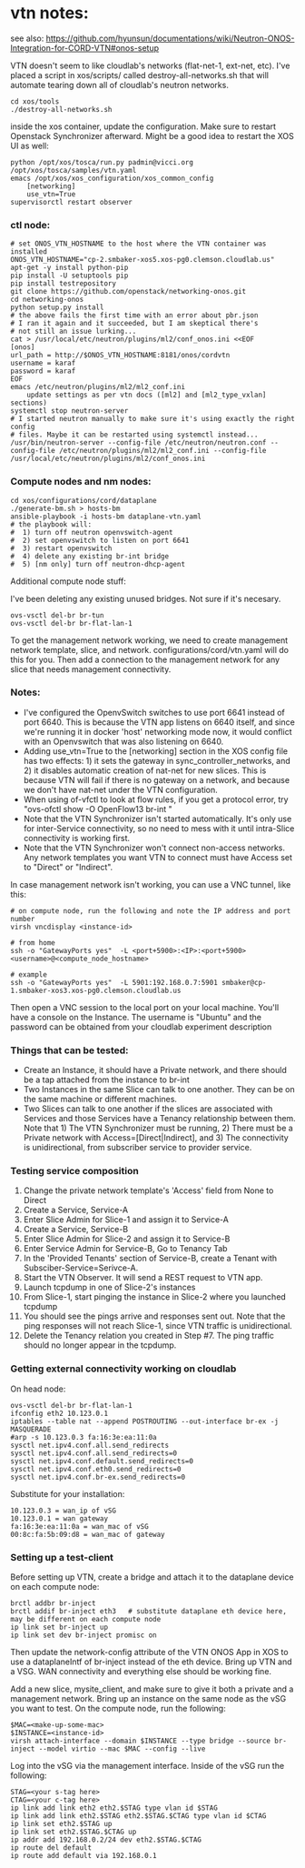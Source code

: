 # vtn notes:

see also: https://github.com/hyunsun/documentations/wiki/Neutron-ONOS-Integration-for-CORD-VTN#onos-setup

VTN doesn't seem to like cloudlab's networks (flat-net-1, ext-net, etc). I've placed a script in xos/scripts/ called destroy-all-networks.sh that will automate tearing down all of cloudlab's neutron networks.

    cd xos/tools
    ./destroy-all-networks.sh

inside the xos container, update the configuration. Make sure to restart Openstack Synchronizer afterward. Might be a good idea to restart the XOS UI as well:

    python /opt/xos/tosca/run.py padmin@vicci.org /opt/xos/tosca/samples/vtn.yaml
    emacs /opt/xos/xos_configuration/xos_common_config
        [networking]
        use_vtn=True
    supervisorctl restart observer

### ctl node:

    # set ONOS_VTN_HOSTNAME to the host where the VTN container was installed
    ONOS_VTN_HOSTNAME="cp-2.smbaker-xos5.xos-pg0.clemson.cloudlab.us"
    apt-get -y install python-pip
    pip install -U setuptools pip
    pip install testrepository
    git clone https://github.com/openstack/networking-onos.git
    cd networking-onos
    python setup.py install
    # the above fails the first time with an error about pbr.json
    # I ran it again and it succeeded, but I am skeptical there's
    # not still an issue lurking...
    cat > /usr/local/etc/neutron/plugins/ml2/conf_onos.ini <<EOF
    [onos]
    url_path = http://$ONOS_VTN_HOSTNAME:8181/onos/cordvtn
    username = karaf
    password = karaf
    EOF
    emacs /etc/neutron/plugins/ml2/ml2_conf.ini
        update settings as per vtn docs ([ml2] and [ml2_type_vxlan] sections)
    systemctl stop neutron-server
    # I started neutron manually to make sure it's using exactly the right config
    # files. Maybe it can be restarted using systemctl instead...
    /usr/bin/neutron-server --config-file /etc/neutron/neutron.conf --config-file /etc/neutron/plugins/ml2/ml2_conf.ini --config-file /usr/local/etc/neutron/plugins/ml2/conf_onos.ini

### Compute nodes and nm nodes:

    cd xos/configurations/cord/dataplane
    ./generate-bm.sh > hosts-bm
    ansible-playbook -i hosts-bm dataplane-vtn.yaml
    # the playbook will:
    #  1) turn off neutron openvswitch-agent
    #  2) set openvswitch to listen on port 6641
    #  3) restart openvswitch
    #  4) delete any existing br-int bridge
    #  5) [nm only] turn off neutron-dhcp-agent

Additional compute node stuff:

I've been deleting any existing unused bridges. Not sure if it's necesary.

    ovs-vsctl del-br br-tun
    ovs-vsctl del-br br-flat-lan-1

To get the management network working, we need to create management network template, slice, and network. configurations/cord/vtn.yaml will do this for you. Then add a connection to the management network for any slice that needs management connectivity.
    
### Notes:
* I've configured the OpenvSwitch switches to use port 6641 instead of port 6640. This is because the VTN app listens on 6640
itself, and since we're running it in docker 'host' networking mode now, it would conflict with an Openvswitch that was
also listening on 6640.
* Adding use_vtn=True to the [networking] section in the XOS config file has two effects: 1) it sets the gateway in sync_controller_networks, and 2) it disables automatic creation of nat-net for new slices. This is because VTN will fail if there is no gateway on a network, and because we don't have nat-net under the VTN configuration.
* When using of-vfctl to look at flow rules, if you get a protocol error, try "ovs-ofctl show -O OpenFlow13 br-int "
* Note that the VTN Synchronizer isn't started automatically. It's only use for inter-Service connectivity, so no need to mess with it until intra-Slice connectivity is working first. 
* Note that the VTN Synchronizer won't connect non-access networks. Any network templates you want VTN to connect must have Access set to "Direct" or "Indirect". 

In case management network isn't working, you can use a VNC tunnel, like this:

    # on compute node, run the following and note the IP address and port number
    virsh vncdisplay <instance-id>
    
    # from home
    ssh -o "GatewayPorts yes"  -L <port+5900>:<IP>:<port+5900> <username>@<compute_node_hostname>
    
    # example
    ssh -o "GatewayPorts yes"  -L 5901:192.168.0.7:5901 smbaker@cp-1.smbaker-xos3.xos-pg0.clemson.cloudlab.us

Then open a VNC session to the local port on your local machine. You'll have a console on the Instance. The username is "Ubuntu" and the password can be obtained from your cloudlab experiment description

### Things that can be tested:

* Create an Instance, it should have a Private network, and there should be a tap attached from the instance to br-int
* Two Instances in the same Slice can talk to one another. They can be on the same machine or different machines.
* Two Slices can talk to one another if the slices are associated with Services and those Services have a Tenancy relationship between them. Note that 1) The VTN Synchronizer must be running, 2) There must be a Private network with Access=[Direct|Indirect], and 3) The connectivity is unidirectional, from subscriber service to provider service.

### Testing service composition

1. Change the private network template's 'Access' field from None to Direct
2. Create a Service, Service-A
3. Enter Slice Admin for Slice-1 and assign it to Service-A
4. Create a Service, Service-B
5. Enter Slice Admin for Slice-2 and assign it to Service-B
6. Enter Service Admin for Service-B, Go to Tenancy Tab
7. In the 'Provided Tenants' section of Service-B, create a Tenant with Subsciber-Service=Serivce-A. 
8. Start the VTN Observer. It will send a REST request to VTN app.
9. Launch tcpdump in one of Slice-2's instances
10. From Slice-1, start pinging the instance in Slice-2 where you launched tcpdump
11. You should see the pings arrive and responses sent out. Note that the ping responses will not reach Slice-1, since VTN traffic is unidirectional.
12. Delete the Tenancy relation you created in Step #7. The ping traffic should no longer appear in the tcpdump.

### Getting external connectivity working on cloudlab

On head node:

    ovs-vsctl del-br br-flat-lan-1
    ifconfig eth2 10.123.0.1
    iptables --table nat --append POSTROUTING --out-interface br-ex -j MASQUERADE
    #arp -s 10.123.0.3 fa:16:3e:ea:11:0a
    sysctl net.ipv4.conf.all.send_redirects
    sysctl net.ipv4.conf.all.send_redirects=0
    sysctl net.ipv4.conf.default.send_redirects=0
    sysctl net.ipv4.conf.eth0.send_redirects=0
    sysctl net.ipv4.conf.br-ex.send_redirects=0
    
Substitute for your installation:

    10.123.0.3 = wan_ip of vSG
    10.123.0.1 = wan gateway
    fa:16:3e:ea:11:0a = wan_mac of vSG
    00:8c:fa:5b:09:d8 = wan_mac of gateway
    
### Setting up a test-client

Before setting up VTN, create a bridge and attach it to the dataplane device on each compute node:

    brctl addbr br-inject
    brctl addif br-inject eth3   # substitute dataplane eth device here, may be different on each compute node
    ip link set br-inject up
    ip link set dev br-inject promisc on
    
Then update the network-config attribute of the VTN ONOS App in XOS to use a dataplaneIntf of br-inject instead of the eth device. Bring up VTN and a VSG. WAN connectivity and everything else should be working fine. 

Add a new slice, mysite_client, and make sure to give it both a private and a management network. Bring up an instance on the same node as the vSG you want to test. On the compute node, run the following:

    $MAC=<make-up-some-mac>
    $INSTANCE=<instance-id>
    virsh attach-interface --domain $INSTANCE --type bridge --source br-inject --model virtio --mac $MAC --config --live
    
Log into the vSG via the management interface. Inside of the vSG run the following:

    STAG=<your s-tag here>
    CTAG=<your c-tag here>
    ip link add link eth2 eth2.$STAG type vlan id $STAG
    ip link add link eth2.$STAG eth2.$STAG.$CTAG type vlan id $CTAG
    ip link set eth2.$STAG up
    ip link set eth2.$STAG.$CTAG up
    ip addr add 192.168.0.2/24 dev eth2.$STAG.$CTAG
    ip route del default
    ip route add default via 192.168.0.1
